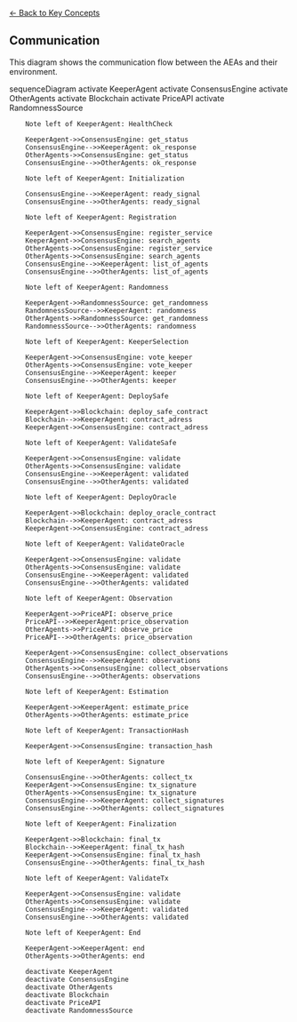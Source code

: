 [← Back to Key Concepts](./index.md)

## Communication
This diagram shows the communication flow between the AEAs and their environment.

<div class="mermaid">
    sequenceDiagram
        activate KeeperAgent
        activate ConsensusEngine
        activate OtherAgents
        activate Blockchain
        activate PriceAPI
        activate RandomnessSource

        Note left of KeeperAgent: HealthCheck

        KeeperAgent->>ConsensusEngine: get_status
        ConsensusEngine-->>KeeperAgent: ok_response
        OtherAgents->>ConsensusEngine: get_status
        ConsensusEngine-->>OtherAgents: ok_response

        Note left of KeeperAgent: Initialization

        ConsensusEngine-->>KeeperAgent: ready_signal
        ConsensusEngine-->>OtherAgents: ready_signal

        Note left of KeeperAgent: Registration

        KeeperAgent->>ConsensusEngine: register_service
        KeeperAgent->>ConsensusEngine: search_agents
        OtherAgents->>ConsensusEngine: register_service
        OtherAgents->>ConsensusEngine: search_agents
        ConsensusEngine-->>KeeperAgent: list_of_agents
        ConsensusEngine-->>OtherAgents: list_of_agents

        Note left of KeeperAgent: Randomness

        KeeperAgent->>RandomnessSource: get_randomness
        RandomnessSource-->>KeeperAgent: randomness
        OtherAgents->>RandomnessSource: get_randomness
        RandomnessSource-->>OtherAgents: randomness

        Note left of KeeperAgent: KeeperSelection

        KeeperAgent->>ConsensusEngine: vote_keeper
        OtherAgents->>ConsensusEngine: vote_keeper
        ConsensusEngine-->>KeeperAgent: keeper
        ConsensusEngine-->>OtherAgents: keeper

        Note left of KeeperAgent: DeploySafe

        KeeperAgent->>Blockchain: deploy_safe_contract
        Blockchain-->>KeeperAgent: contract_adress
        KeeperAgent->>ConsensusEngine: contract_adress

        Note left of KeeperAgent: ValidateSafe

        KeeperAgent->>ConsensusEngine: validate
        OtherAgents->>ConsensusEngine: validate
        ConsensusEngine-->>KeeperAgent: validated
        ConsensusEngine-->>OtherAgents: validated

        Note left of KeeperAgent: DeployOracle

        KeeperAgent->>Blockchain: deploy_oracle_contract
        Blockchain-->>KeeperAgent: contract_adress
        KeeperAgent->>ConsensusEngine: contract_adress

        Note left of KeeperAgent: ValidateOracle

        KeeperAgent->>ConsensusEngine: validate
        OtherAgents->>ConsensusEngine: validate
        ConsensusEngine-->>KeeperAgent: validated
        ConsensusEngine-->>OtherAgents: validated

        Note left of KeeperAgent: Observation

        KeeperAgent->>PriceAPI: observe_price
        PriceAPI-->>KeeperAgent:price_observation
        OtherAgents->>PriceAPI: observe_price
        PriceAPI-->>OtherAgents: price_observation

        KeeperAgent->>ConsensusEngine: collect_observations
        ConsensusEngine-->>KeeperAgent: observations
        OtherAgents->>ConsensusEngine: collect_observations
        ConsensusEngine-->>OtherAgents: observations

        Note left of KeeperAgent: Estimation

        KeeperAgent->>KeeperAgent: estimate_price
        OtherAgents->>OtherAgents: estimate_price

        Note left of KeeperAgent: TransactionHash

        KeeperAgent->>ConsensusEngine: transaction_hash

        Note left of KeeperAgent: Signature

        ConsensusEngine-->>OtherAgents: collect_tx
        KeeperAgent->>ConsensusEngine: tx_signature
        OtherAgents->>ConsensusEngine: tx_signature
        ConsensusEngine-->>KeeperAgent: collect_signatures
        ConsensusEngine-->>OtherAgents: collect_signatures

        Note left of KeeperAgent: Finalization

        KeeperAgent->>Blockchain: final_tx
        Blockchain-->>KeeperAgent: final_tx_hash
        KeeperAgent->>ConsensusEngine: final_tx_hash
        ConsensusEngine-->>OtherAgents: final_tx_hash

        Note left of KeeperAgent: ValidateTx

        KeeperAgent->>ConsensusEngine: validate
        OtherAgents->>ConsensusEngine: validate
        ConsensusEngine-->>KeeperAgent: validated
        ConsensusEngine-->>OtherAgents: validated

        Note left of KeeperAgent: End

        KeeperAgent->>KeeperAgent: end
        OtherAgents->>OtherAgents: end

        deactivate KeeperAgent
        deactivate ConsensusEngine
        deactivate OtherAgents
        deactivate Blockchain
        deactivate PriceAPI
        deactivate RandomnessSource
</div>
